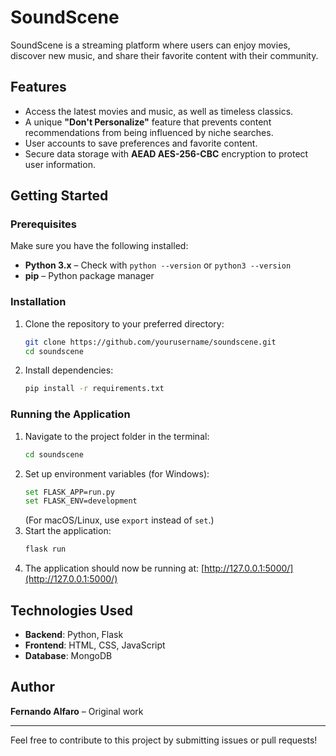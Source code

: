 # SoundScene

SoundScene is a streaming platform where users can enjoy movies, discover new music, and share their favorite content with their community.

## Features
- Access the latest movies and music, as well as timeless classics.
- A unique **"Don't Personalize"** feature that prevents content recommendations from being influenced by niche searches.
- User accounts to save preferences and favorite content.
- Secure data storage with **AEAD AES-256-CBC** encryption to protect user information.

## Getting Started

### Prerequisites
Make sure you have the following installed:
- **Python 3.x** – Check with `python --version` or `python3 --version`
- **pip** – Python package manager

### Installation
1. Clone the repository to your preferred directory:
   ```sh
   git clone https://github.com/yourusername/soundscene.git
   cd soundscene
   ```
2. Install dependencies:
   ```sh
   pip install -r requirements.txt
   ```

### Running the Application
1. Navigate to the project folder in the terminal:
   ```sh
   cd soundscene
   ```
2. Set up environment variables (for Windows):
   ```sh
   set FLASK_APP=run.py
   set FLASK_ENV=development
   ```
   (For macOS/Linux, use `export` instead of `set`.)
3. Start the application:
   ```sh
   flask run
   ```
4. The application should now be running at: [http://127.0.0.1:5000/](http://127.0.0.1:5000/)

## Technologies Used
- **Backend**: Python, Flask
- **Frontend**: HTML, CSS, JavaScript
- **Database**: MongoDB

## Author
**Fernando Alfaro** – Original work

---
Feel free to contribute to this project by submitting issues or pull requests!

